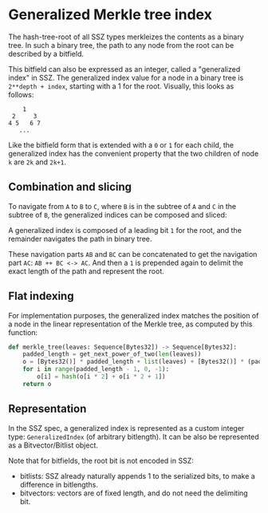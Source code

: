 # Generalized Merkle tree index

The hash-tree-root of all SSZ types merkleizes the contents as a binary tree.
In such a binary tree, the path to any node from the root can be described by a bitfield.

This bitfield can also be expressed as an integer, called a "generalized index" in SSZ.
The generalized index value for a node in a binary tree is `2**depth + index`, starting with a 1 for the root.
Visually, this looks as follows:

```
    1
 2     3
4 5   6 7
   ...
```

Like the bitfield form that is extended with a `0` or `1` for each child,
 the generalized index has the convenient property that the two children of node `k` are `2k` and `2k+1`.

## Combination and slicing

To navigate from `A` to `B` to `C`, where `B` is in the subtree of `A` and `C` in the subtree of `B`, the generalized indices can be composed and sliced:

A generalized index is composed of a leading bit `1` for the root, and the remainder navigates the path in binary tree.

These navigation parts `AB` and `BC` can be concatenated to get the navigation part `AC`: `AB ++ BC <-> AC`.
And then a `1` is prepended again to delimit the exact length of the path and represent the root.  


## Flat indexing
 
For implementation purposes, the generalized index matches the position of a node in the linear representation of the Merkle tree, as computed by this function:

```python
def merkle_tree(leaves: Sequence[Bytes32]) -> Sequence[Bytes32]:
    padded_length = get_next_power_of_two(len(leaves))
    o = [Bytes32()] * padded_length + list(leaves) + [Bytes32()] * (padded_length - len(leaves))
    for i in range(padded_length - 1, 0, -1):
        o[i] = hash(o[i * 2] + o[i * 2 + 1])
    return o
```

## Representation

In the SSZ spec, a generalized index is represented as a custom integer type: `GeneralizedIndex` (of arbitrary bitlength).
It can be also be represented as a Bitvector/Bitlist object.

Note that for bitfields, the root bit is not encoded in SSZ:
- bitlists: SSZ already naturally appends 1 to the serialized bits, to make a difference in bitlengths.
- bitvectors: vectors are of fixed length, and do not need the delimiting bit.
